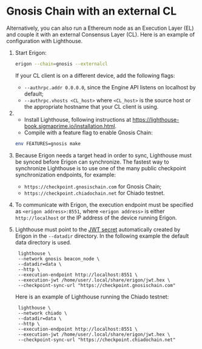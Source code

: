 # Gnosis Chain with an external CL

Alternatively, you can also run a Ethereum node as an Execution Layer (EL) and couple it with an external Consensus Layer (CL). Here is an example of configuration with Lighthouse.

1. Start Erigon:

    ```bash
    erigon --chain=gnosis --externalcl 
    ```

    If your CL client is on a different device, add the following flags:
    - `--authrpc.addr 0.0.0.0`, since the Engine API listens on localhost by default;
    - `--authrpc.vhosts <CL_host>` where `<CL_host>` is the source host or the appropriate hostname that your CL client is using.



2. - Install Lighthouse, following instructions at <https://lighthouse-book.sigmaprime.io/installation.html>.
    - Compile with a feature flag to enable Gnosis Chain:
    ```bash
    env FEATURES=gnosis make
    ```


3. Because Erigon needs a target head in order to sync, Lighthouse must be synced before Erigon can synchronize. The fastest way to synchronize Lighthouse is to use one of the many public checkpoint synchronization endpoints, for example:

    - `https://checkpoint.gnosischain.com` for Gnosis Chain;
    - `https://checkpoint.chiadochain.net` for Chiado testnet.


4. To communicate with Erigon, the execution endpoint must be specified as `<erigon address>:8551`, where `<erigon address>` is either `http://localhost` or the IP address of the device running Erigon.

5. Lighthouse must point to the [JWT secret](/advanced/jwt.md) automatically created by Erigon in the `--datadir` directory. In the following example the default data directory is used.

        lighthouse \
        --network gnosis beacon_node \
        --datadir=data \
        --http \
        --execution-endpoint http://localhost:8551 \
        --execution-jwt /home/user/.local/share/erigon/jwt.hex \
        --checkpoint-sync-url "https://checkpoint.gnosischain.com"

    Here is an example of Lighthouse running the Chiado testnet:

        lighthouse \
        --network chiado \
        --datadir=data \
        --http \
        --execution-endpoint http://localhost:8551 \
        --execution-jwt /home/user/.local/share/erigon/jwt.hex \
        --checkpoint-sync-url "https://checkpoint.chiadochain.net"
